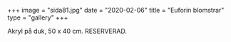 +++
image = "sida81.jpg"
date = "2020-02-06"
title = "Euforin blomstrar"
type = "gallery"
+++

Akryl på duk, 50 x 40 cm. RESERVERAD.

